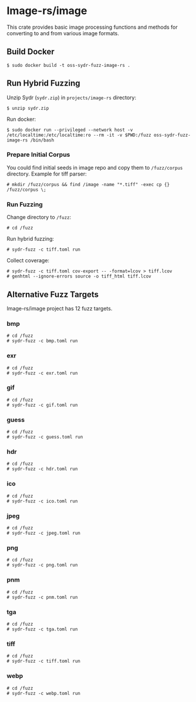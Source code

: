 # Image-rs/image

This crate provides basic image processing functions and methods for converting
to and from various image formats.

## Build Docker

    $ sudo docker build -t oss-sydr-fuzz-image-rs .

## Run Hybrid Fuzzing

Unzip Sydr (`sydr.zip`) in `projects/image-rs` directory:

    $ unzip sydr.zip

Run docker:

    $ sudo docker run --privileged --network host -v /etc/localtime:/etc/localtime:ro --rm -it -v $PWD:/fuzz oss-sydr-fuzz-image-rs /bin/bash

### Prepare Initial Corpus

You could find initial seeds in image repo and copy them to `/fuzz/corpus`
directory. Example for tiff parser:

    # mkdir /fuzz/corpus && find /image -name "*.tiff" -exec cp {} /fuzz/corpus \;

### Run Fuzzing

Change directory to `/fuzz`:

    # cd /fuzz

Run hybrid fuzzing:

    # sydr-fuzz -c tiff.toml run

Collect coverage:

    # sydr-fuzz -c tiff.toml cov-export -- -format=lcov > tiff.lcov
    # genhtml --ignore-errors source -o tiff_html tiff.lcov

## Alternative Fuzz Targets

Image-rs/image project has 12 fuzz targets.

### bmp

    # cd /fuzz
    # sydr-fuzz -c bmp.toml run

### exr

    # cd /fuzz
    # sydr-fuzz -c exr.toml run

### gif

    # cd /fuzz
    # sydr-fuzz -c gif.toml run

### guess

    # cd /fuzz
    # sydr-fuzz -c guess.toml run

### hdr

    # cd /fuzz
    # sydr-fuzz -c hdr.toml run

### ico

    # cd /fuzz
    # sydr-fuzz -c ico.toml run

### jpeg

    # cd /fuzz
    # sydr-fuzz -c jpeg.toml run

### png

    # cd /fuzz
    # sydr-fuzz -c png.toml run

### pnm

    # cd /fuzz
    # sydr-fuzz -c pnm.toml run

### tga

    # cd /fuzz
    # sydr-fuzz -c tga.toml run

### tiff

    # cd /fuzz
    # sydr-fuzz -c tiff.toml run

### webp

    # cd /fuzz
    # sydr-fuzz -c webp.toml run
